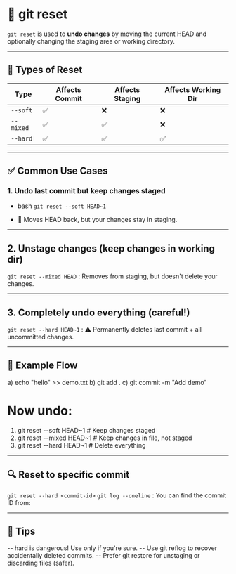 # 🔄 git reset

`git reset` is used to **undo changes** by moving the current HEAD and optionally changing the staging area or working directory.

---

## 🔹 Types of Reset

| Type       | Affects Commit | Affects Staging | Affects Working Dir |
|------------|----------------|------------------|----------------------|
| `--soft`   | ✅              | ❌                | ❌                    |
| `--mixed`  | ✅              | ✅                | ❌                    |
| `--hard`   | ✅              | ✅                | ✅                    |

---

## ✅ Common Use Cases

### 1. Undo last commit but keep changes staged
- bash
`git reset --soft HEAD~1`

- 🔸 Moves HEAD back, but your changes stay in staging.
  
---

## 2. Unstage changes (keep changes in working dir)

`git reset --mixed HEAD` : Removes from staging, but doesn't delete your changes.

---

## 3. Completely undo everything (careful!)

`git reset --hard HEAD~1` : ⚠️ Permanently deletes last commit + all uncommitted changes.

---

## 🧪 Example Flow

a) echo "hello" >> demo.txt
b) git add .
c) git commit -m "Add demo"

# Now undo:
1. git reset --soft HEAD~1   # Keep changes staged
2. git reset --mixed HEAD~1  # Keep changes in file, not staged
3. git reset --hard HEAD~1   # Delete everything

---

## 🔍 Reset to specific commit

`git reset --hard <commit-id>`
`git log --oneline` : You can find the commit ID from:

---

## 🧠 Tips

-- hard is dangerous! Use only if you're sure.
-- Use git reflog to recover accidentally deleted commits.
-- Prefer git restore for unstaging or discarding files (safer).





